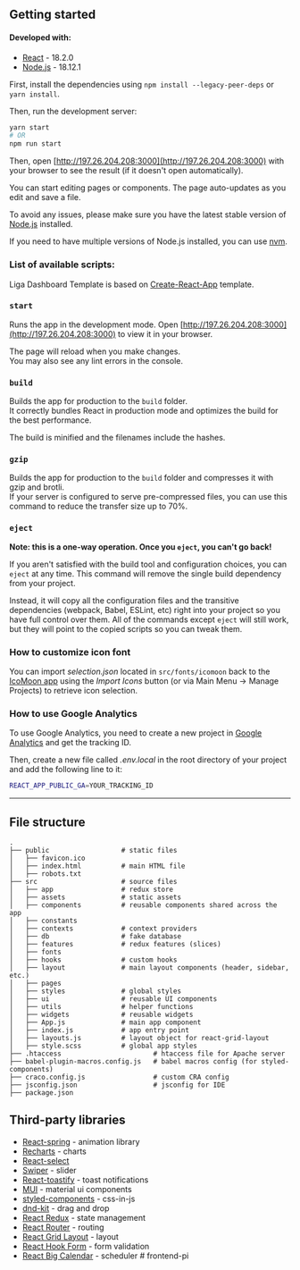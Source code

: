 ## Getting started

#### Developed with:

- [React](https://reactjs.org/) - 18.2.0
- [Node.js](https://nodejs.org/en/) - 18.12.1

First, install the dependencies using `npm install --legacy-peer-deps` or `yarn install`.

Then, run the development server:

```bash
yarn start
# OR
npm run start
```

Then, open [http://197.26.204.208:3000](http://197.26.204.208:3000) with your browser to see the result (if it doesn't open automatically).

You can start editing pages or components. The page auto-updates as you edit and save a file.

To avoid any issues, please make sure you have the latest stable version of [Node.js](https://nodejs.org/en/) installed.

If you need to have multiple versions of Node.js installed, you can use [nvm](https://github.com/nvm-sh/nvm).

### List of available scripts:

Liga Dashboard Template is based on [Create-React-App](https://create-react-app.dev) template.

### `start`

Runs the app in the development mode.
Open [http://197.26.204.208:3000](http://197.26.204.208:3000) to view it in your browser.

The page will reload when you make changes.\
You may also see any lint errors in the console.

### `build`

Builds the app for production to the `build` folder.\
It correctly bundles React in production mode and optimizes the build for the best performance.

The build is minified and the filenames include the hashes.

### `gzip`

Builds the app for production to the `build` folder and compresses it with gzip and brotli.\
If your server is configured to serve pre-compressed files, you can use this command to reduce the transfer size up to 70%.

### `eject`

**Note: this is a one-way operation. Once you `eject`, you can't go back!**

If you aren't satisfied with the build tool and configuration choices, you can `eject` at any time. This command will remove the single build dependency from your project.

Instead, it will copy all the configuration files and the transitive dependencies (webpack, Babel, ESLint, etc) right into your project so you have full control over them. All of the commands except `eject` will still work, but they will point to the copied scripts so you can tweak them.

### How to customize icon font

You can import *selection.json* located in `src/fonts/icomoon` back to the [IcoMoon app](https://icomoon.io/app) using the *Import Icons* button (or via Main Menu → Manage Projects) to retrieve icon selection.

### How to use Google Analytics

To use Google Analytics, you need to create a new project in [Google Analytics](https://analytics.google.com/analytics/web/) and get the tracking ID.

Then, create a new file called *.env.local* in the root directory of your project and add the following line to it:

```bash
REACT_APP_PUBLIC_GA=YOUR_TRACKING_ID
```

------

## File structure

    .
    ├── public                  # static files
    │   ├── favicon.ico
    │   ├── index.html          # main HTML file
    │   ├── robots.txt
    ├── src                     # source files
    │   ├── app                 # redux store
    │   ├── assets              # static assets
    │   ├── components          # reusable components shared across the app
    │   ├── constants           
    │   ├── contexts            # context providers
    │   ├── db                  # fake database
    │   ├── features            # redux features (slices)
    │   ├── fonts               
    │   ├── hooks               # custom hooks
    │   ├── layout              # main layout components (header, sidebar, etc.)
    │   ├── pages               
    │   ├── styles              # global styles
    │   ├── ui                  # reusable UI components
    │   ├── utils               # helper functions
    │   ├── widgets             # reusable widgets
    │   ├── App.js              # main app component
    │   ├── index.js            # app entry point
    │   ├── layouts.js          # layout object for react-grid-layout
    │   ├── style.scss          # global app styles
    ├── .htaccess                       # htaccess file for Apache server
    ├── babel-plugin-macros.config.js   # babel macros config (for styled-components)
    ├── craco.config.js                 # custom CRA config
    ├── jsconfig.json                   # jsconfig for IDE
    ├── package.json            

## Third-party libraries

- [React-spring](https://www.react-spring.io/) - animation library
- [Recharts](http://recharts.org/en-US/) - charts
- [React-select](https://react-select.com/home)
- [Swiper](https://swiperjs.com/react) - slider
- [React-toastify](https://fkhadra.github.io/react-toastify/introduction) - toast notifications
- [MUI](https://mui.com/) - material ui components
- [styled-components](https://styled-components.com/) - css-in-js
- [dnd-kit](https://dndkit.com/) - drag and drop
- [React Redux](https://react-redux.js.org/) - state management
- [React Router](https://reactrouter.com/) - routing
- [React Grid Layout](https://react-grid-layout.github.io/react-grid-layout/examples/0-showcase.html) - layout
- [React Hook Form](https://react-hook-form.com/) - form validation
- [React Big Calendar](http://jquense.github.io/react-big-calendar/examples/index.html) - scheduler
#   f r o n t e n d - p i 
 
 
